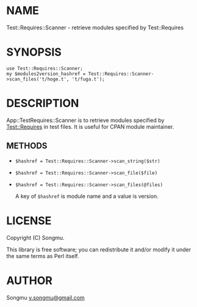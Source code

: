 # NAME

Test::Requires::Scanner - retrieve modules specified by Test::Requires

# SYNOPSIS

    use Test::Requires::Scanner;
    my $modules2version_hashref = Test::Requires::Scanner->scan_files('t/hoge.t', 't/fuga.t');

# DESCRIPTION

App::TestRequires::Scanner is to retrieve modules specified by [Test::Requires](https://metacpan.org/pod/Test::Requires) in
test files. It is useful for CPAN module maintainer.

## METHODS

- `$hashref = Test::Requires::Scanner->scan_string($str)`
- `$hashref = Test::Requires::Scanner->scan_file($file)`
- `$hashref = Test::Requires::Scanner->scan_files(@files)`

    A key of `$hashref` is module name and a value is version.

# LICENSE

Copyright (C) Songmu.

This library is free software; you can redistribute it and/or modify
it under the same terms as Perl itself.

# AUTHOR

Songmu <y.songmu@gmail.com>
